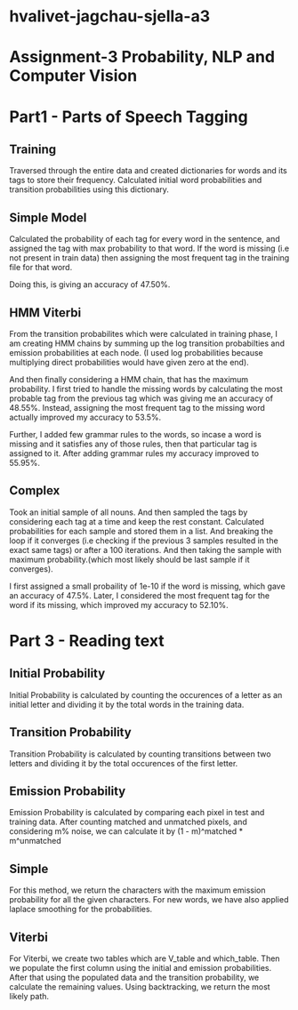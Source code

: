 # hvalivet-jagchau-sjella-a3

# Assignment-3 Probability, NLP and Computer Vision

# Part1 - Parts of Speech Tagging

## Training
Traversed through the entire data and created dictionaries for words and its tags to store their frequency. Calculated initial word probabilities and transition probabilities using this dictionary.

## Simple Model
Calculated the probability of each tag for every word in the sentence, and assigned the tag with max probability to that word. If the word is missing (i.e not present in train data)
then assigning the most frequent tag in the training file for that word.

Doing this, is giving an accuracy of 47.50%.

## HMM Viterbi
From the transition probabilites which were calculated in training phase, I am creating HMM chains by summing up the log transition probabilties and emission probabilities at each node. (I used log probabilities because multiplying direct probabilities would have given zero at the end).

And then finally considering a HMM chain, that has the maximum probability. I first tried to handle the missing words by calculating the most probable tag from the previous tag which was giving me an accuracy of 48.55%. Instead, assigning the most frequent tag to the missing word actually improved my accuracy to 53.5%.

Further, I added few grammar rules to the words, so incase a word is missing and it satisfies any of those rules, then that particular tag is assigned to it. After adding grammar rules my accuracy improved to 55.95%.

## Complex 
Took an initial sample of all nouns. And then sampled the tags by considering each tag at a time and keep the rest constant. Calculated probabilities for each sample and stored them in a list. And breaking the loop if it converges (i.e checking if the previous 3 samples resulted in the exact same tags) or after a 100 iterations. And then taking the sample with maximum probability.(which most likely should be last  sample if it converges).

I first assigned a small probaility of 1e-10 if the word is missing, which gave an accuracy of 47.5%. Later, I considered the most frequent tag for the word if its missing, which improved my accuracy to 52.10%.
 


# Part 3 - Reading text

## Initial Probability
Initial Probability is calculated by counting the occurences of a letter as an initial letter and dividing it by the total words in the training data.

## Transition Probability
Transition Probability is calculated by counting transitions between two letters and dividing it by the total occurences of the first letter.

## Emission Probability
Emission Probability is calculated by comparing each pixel in test and training data. After counting matched and unmatched pixels, and considering m% noise, we can calculate it by (1 - m)^matched * m^unmatched

## Simple
For this method, we return the characters with the maximum emission probability for all the given characters. For new words, we have also applied laplace smoothing for the probabilities.

## Viterbi
For Viterbi, we create two tables which are V_table and which_table. Then we populate the first column using the initial and emission probabilities. After that using the populated data and the transition probability, we calculate the remaining values. Using backtracking, we return the most likely path.

